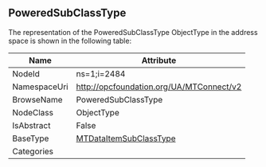 <!-- objecttype -->
## PoweredSubClassType
  
<!-- end of text -->
The representation of the PoweredSubClassType ObjectType in the address space is shown in the following table:  

|Name|Attribute|
|---|---|
|NodeId|ns=1;i=2484|
|NamespaceUri|http://opcfoundation.org/UA/MTConnect/v2|
|BrowseName|PoweredSubClassType|
|NodeClass|ObjectType|
|IsAbstract|False|
|BaseType|[MTDataItemSubClassType](../../ObjectTypes/MTDataItemSubClassType/readme.md)|
|Categories||

